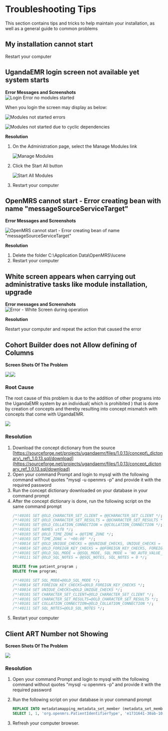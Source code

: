 # Troubleshooting Tips

This section contains tips and tricks to help maintain your installation, as well as a general guide to common problems

## My installation cannot start

Restart your computer

## UgandaEMR login screen not available yet system starts

**Error Messages and Screenshots**   
![Login Error no modules started](../images/login_error_modules_not_started.png)

When you login the screen may display as below:

![Modules not started errors](../images/module_not_started_error-1.jpg)

![Modules not started due to cyclic dependencies](../images/module_not_started_error_2.png)

**Resolution**

1. On the Administration page, select the Manage Modules link

   ![Manage Modules](../images/manage_modules_link.png)

2. Click the Start All button 

   ![Start All Modules](../images/modules_start_all.png)

3. Restart your computer 

## OpenMRS cannot start - Error creating bean with name "messageSourceServiceTarget"

**Error Messages and Screenshots**

![OpenMRS cannot start - Error creating bean of name &quot;messageSourceServiceTarget&quot;](../images/error_message_source.jpg)

 **Resolution** 

1. Delete the folder C:\Application Data\OpenMRS\lucene
2. Restart your computer 

## White screen appears when carrying out administrative tasks like module installation, upgrade

 **Error messages and Screenshots**   
![Error - White Screen during operation](../images/error_white_screen.jpeg)

 **Resolution** 

Restart your computer and repeat the action that caused the error

## Cohort Builder does not  Allow defining of Columns

**Screen Shots Of The Problem**

![](../images/cohort-builder.jpeg)![](../images/cohortbuilder-problem.jpeg)

### Root Cause

The root cause of this problem is due to the addition of other programs into the UgandaEMR system by an individual\( which is prohibited \) that is done by creation of concepts and thereby resulting into concept mismatch with concepts that come with UgandaEMR.

![](../images/program-problem.jpeg)

### Resolution

1. Download the concept dictionary from the source [https://sourceforge.net/projects/ugandaemr/files/1.0.13/concept\_dictonary\_ref\_1.0.13.sql/download](https://sourceforge.net/projects/ugandaemr/files/1.0.13/concept_dictonary_ref_1.0.13.sql/download)
2. Open your command Prompt and login to mysql  with the following command without quotes  "mysql -u openmrs -p" and provide it with the required password 
3. Run the concept dictionary downloaded on your database in your command prompt
4. After the concept dictionary is done, run the following script on the same command prompt
    ```sql
    /*!40101 SET @OLD_CHARACTER_SET_CLIENT = @@CHARACTER_SET_CLIENT */;
    /*!40101 SET @OLD_CHARACTER_SET_RESULTS = @@CHARACTER_SET_RESULTS */;
    /*!40101 SET @OLD_COLLATION_CONNECTION = @@COLLATION_CONNECTION */;
    /*!40101 SET NAMES utf8 */;
    /*!40103 SET @OLD_TIME_ZONE = @@TIME_ZONE */;
    /*!40103 SET TIME_ZONE = '+00:00' */;
    /*!40014 SET @OLD_UNIQUE_CHECKS = @@UNIQUE_CHECKS, UNIQUE_CHECKS = 0 */;
    /*!40014 SET @OLD_FOREIGN_KEY_CHECKS = @@FOREIGN_KEY_CHECKS, FOREIGN_KEY_CHECKS = 0 */;
    /*!40101 SET @OLD_SQL_MODE = @@SQL_MODE, SQL_MODE = 'NO_AUTO_VALUE_ON_ZERO' */;
    /*!40111 SET @OLD_SQL_NOTES = @@SQL_NOTES, SQL_NOTES = 0 */;
    
    DELETE from patient_program ;
    DELETE from program;
    
    /*!40101 SET SQL_MODE=@OLD_SQL_MODE */;
    /*!40014 SET FOREIGN_KEY_CHECKS=@OLD_FOREIGN_KEY_CHECKS */;
    /*!40014 SET UNIQUE_CHECKS=@OLD_UNIQUE_CHECKS */;
    /*!40101 SET CHARACTER_SET_CLIENT=@OLD_CHARACTER_SET_CLIENT */;
    /*!40101 SET CHARACTER_SET_RESULTS=@OLD_CHARACTER_SET_RESULTS */;
    /*!40101 SET COLLATION_CONNECTION=@OLD_COLLATION_CONNECTION */;
    /*!40111 SET SQL_NOTES=@OLD_SQL_NOTES */;
    ```
5. Restart your computer 

## Client ART Number not Showing

**Screen Shots Of The Problem**  

![](../assets/art-number-not-showing.jpeg)

### Resolution

1. Open your command Prompt and login to mysql  with the following command without quotes  "mysql -u openmrs -p" and provide it with the required password 
2. Run the following script on your database in your command prompt

    ```sql
    REPLACE INTO metadatamapping_metadata_set_member (metadata_set_member_id, metadata_set_id, metadata_class, metadata_uuid, sort_weight, name, description, creator, date_created, changed_by, date_changed, retired, date_retired, retired_by, retire_reason, uuid)
    SELECT 1, 1, 'org.openmrs.PatientIdentifierType', 'e1731641-30ab-102d-86b0-7a5022ba4115',null, null, null, 2, NOW(), null, null, 0, null, null, null,'57c7a9df-193d-4d44-b34a-3156e6204bde';
 
    ```
3. Refresh your computer browser. 